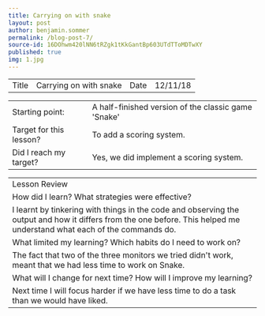 ```yaml
---
title: Carrying on with snake
layout: post
author: benjamin.sommer
permalink: /blog-post-7/
source-id: 16DOhwm420lNN6tRZgk1tKkGantBp603UTdTToMDTwXY
published: true
img: 1.jpg
---
```

<table>
  <tr>
    <td>Title</td>
    <td>Carrying on with snake</td>
    <td>Date</td>
    <td>12/11/18</td>
  </tr>
</table>


<table>
  <tr>
    <td>Starting point:</td>
    <td>A half-finished version of the classic game 'Snake'</td>
  </tr>
  <tr>
    <td>Target for this lesson?</td>
    <td>To add a scoring system.</td>
  </tr>
  <tr>
    <td>Did I reach my target? </td>
    <td>Yes, we did implement a scoring system.</td>
  </tr>
</table>


<table>
  <tr>
    <td>Lesson Review</td>
  </tr>
  <tr>
    <td>How did I learn? What strategies were effective? </td>
  </tr>
  <tr>
    <td>I learnt by tinkering with things in the code and observing the output and how it differs from the one before. This helped me understand what each of the commands do.</td>
  </tr>
  <tr>
    <td>What limited my learning? Which habits do I need to work on? </td>
  </tr>
  <tr>
    <td>The fact that two of the three monitors we tried didn't work, meant that we had less time to work on Snake.</td>
  </tr>
  <tr>
    <td>What will I change for next time? How will I improve my learning?</td>
  </tr>
  <tr>
    <td>Next time I will focus harder if we have less time to do a task than we would have liked.</td>
  </tr>
</table>


